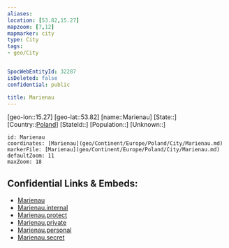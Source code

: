 ```yaml
---
aliases: 
location: [53.82,15.27]
mapzoom: [7,12] 
mapmarker: city 
type: City
tags:
- geo/City


SpocWebEntityId: 32287
isDeleted: false
confidential: public

title: Marienau
---
```

[geo-lon::15.27]
[geo-lat::53.82]
[name::Marienau]
[State::]
[Country::[Poland](geo/Continent/Europe/Poland.md)]
[StateId::]
[Population::]
[Unknown::]


```leaflet
id: Marienau
coordinates: [Marienau](geo/Continent/Europe/Poland/City/Marienau.md)
markerFile: [Marienau](geo/Continent/Europe/Poland/City/Marienau.md)
defaultZoom: 11 
maxZoom: 18
```


## Confidential Links & Embeds: 
- [Marienau](../../../../../../_public/geo/Continent/Europe/Poland/City/Marienau.md) 
- [Marienau.internal](../../../../../../_internal/geo/Continent/Europe/Poland/City/Marienau.internal.md) 
- [Marienau.protect](../../../../../../_protect/geo/Continent/Europe/Poland/City/Marienau.protect.md) 
- [Marienau.private](../../../../../../_private/geo/Continent/Europe/Poland/City/Marienau.private.md) 
- [Marienau.personal](../../../../../../_personal/geo/Continent/Europe/Poland/City/Marienau.personal.md) 
- [Marienau.secret](../../../../../../_secret/geo/Continent/Europe/Poland/City/Marienau.secret.md) 
